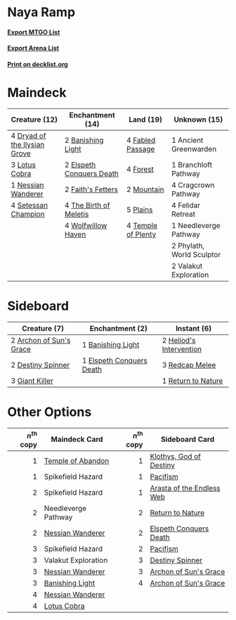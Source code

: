 # Naya Ramp

#### [Export MTGO List](../collection/Naya%20Ramp/Naya%20Ramp.txt)
#### [Export Arena List](../collection/Naya%20Ramp/Naya%20Ramp_arena.txt)
#### [Print on decklist.org](http://decklist.org/?deckmain=1%09Ancient%20Greenwarden%0A2%09Banishing%20Light%0A1%09Branchloft%20Pathway%0A4%09Cragcrown%20Pathway%0A4%09Dryad%20of%20the%20Ilysian%20Grove%0A2%09Elspeth%20Conquers%20Death%0A4%09Fabled%20Passage%0A2%09Faith's%20Fetters%0A4%09Felidar%20Retreat%0A4%09Forest%0A3%09Lotus%20Cobra%0A2%09Mountain%0A1%09Needleverge%20Pathway%0A1%09Nessian%20Wanderer%0A2%09Phylath,%20World%20Sculptor%0A5%09Plains%0A4%09Setessan%20Champion%0A4%09Temple%20of%20Plenty%0A4%09The%20Birth%20of%20Meletis%0A2%09Valakut%20Exploration%0A4%09Wolfwillow%20Haven&deckside=2%09Archon%20of%20Sun's%20Grace%0A1%09Banishing%20Light%0A2%09Destiny%20Spinner%0A1%09Elspeth%20Conquers%20Death%0A3%09Giant%20Killer%0A2%09Heliod's%20Intervention%0A3%09Redcap%20Melee%0A1%09Return%20to%20Nature)
# Maindeck

|                                             Creature (12)                                             |                                         Enchantment (14)                                          |                                          Land (19)                                          |      Unknown (15)       |
|-------------------------------------------------------------------------------------------------------|---------------------------------------------------------------------------------------------------|---------------------------------------------------------------------------------------------|-------------------------|
|4 [Dryad of the Ilysian Grove](http://gatherer.wizards.com/Pages/Card/Details.aspx?multiverseid=476420)|2 [Banishing Light](http://gatherer.wizards.com/Pages/Card/Details.aspx?multiverseid=405135)       |4 [Fabled Passage](http://gatherer.wizards.com/Pages/Card/Details.aspx?multiverseid=473206)  |1 Ancient Greenwarden    |
|3 [Lotus Cobra](http://gatherer.wizards.com/Pages/Card/Details.aspx?multiverseid=438740)               |2 [Elspeth Conquers Death](http://gatherer.wizards.com/Pages/Card/Details.aspx?multiverseid=476264)|4 [Forest](http://gatherer.wizards.com/Pages/Card/Details.aspx?multiverseid=439860)          |1 Branchloft Pathway     |
|1 [Nessian Wanderer](http://gatherer.wizards.com/Pages/Card/Details.aspx?multiverseid=476434)          |2 [Faith's Fetters](http://gatherer.wizards.com/Pages/Card/Details.aspx?multiverseid=405224)       |2 [Mountain](http://gatherer.wizards.com/Pages/Card/Details.aspx?multiverseid=439859)        |4 Cragcrown Pathway      |
|4 [Setessan Champion](http://gatherer.wizards.com/Pages/Card/Details.aspx?multiverseid=476449)         |4 [The Birth of Meletis](http://gatherer.wizards.com/Pages/Card/Details.aspx?multiverseid=476256)  |5 [Plains](http://gatherer.wizards.com/Pages/Card/Details.aspx?multiverseid=439856)          |4 Felidar Retreat        |
|                                                                                                       |4 [Wolfwillow Haven](http://gatherer.wizards.com/Pages/Card/Details.aspx?multiverseid=476456)      |4 [Temple of Plenty](http://gatherer.wizards.com/Pages/Card/Details.aspx?multiverseid=378537)|1 Needleverge Pathway    |
|                                                                                                       |                                                                                                   |                                                                                             |2 Phylath, World Sculptor|
|                                                                                                       |                                                                                                   |                                                                                             |2 Valakut Exploration    |


# Sideboard

|                                           Creature (7)                                           |                                          Enchantment (2)                                          |                                           Instant (6)                                            |
|--------------------------------------------------------------------------------------------------|---------------------------------------------------------------------------------------------------|--------------------------------------------------------------------------------------------------|
|2 [Archon of Sun's Grace](http://gatherer.wizards.com/Pages/Card/Details.aspx?multiverseid=476254)|1 [Banishing Light](http://gatherer.wizards.com/Pages/Card/Details.aspx?multiverseid=405135)       |2 [Heliod's Intervention](http://gatherer.wizards.com/Pages/Card/Details.aspx?multiverseid=476270)|
|2 [Destiny Spinner](http://gatherer.wizards.com/Pages/Card/Details.aspx?multiverseid=476419)      |1 [Elspeth Conquers Death](http://gatherer.wizards.com/Pages/Card/Details.aspx?multiverseid=476264)|3 [Redcap Melee](http://gatherer.wizards.com/Pages/Card/Details.aspx?multiverseid=473097)         |
|3 [Giant Killer](http://gatherer.wizards.com/Pages/Card/Details.aspx?multiverseid=472976)         |                                                                                                   |1 [Return to Nature](http://gatherer.wizards.com/Pages/Card/Details.aspx?multiverseid=461102)     |


# Other Options

|*n*<sup>th</sup> copy|                                       Maindeck Card                                        |*n*<sup>th</sup> copy|                                           Sideboard Card                                           |
|--------------------:|--------------------------------------------------------------------------------------------|--------------------:|----------------------------------------------------------------------------------------------------|
|                    1|[Temple of Abandon](http://gatherer.wizards.com/Pages/Card/Details.aspx?multiverseid=373711)|                    1|[Klothys, God of Destiny](http://gatherer.wizards.com/Pages/Card/Details.aspx?multiverseid=476471)  |
|                    1|Spikefield Hazard                                                                           |                    1|[Pacifism](http://gatherer.wizards.com/Pages/Card/Details.aspx?multiverseid=129667)                 |
|                    2|Spikefield Hazard                                                                           |                    1|[Arasta of the Endless Web](http://gatherer.wizards.com/Pages/Card/Details.aspx?multiverseid=476416)|
|                    2|Needleverge Pathway                                                                         |                    2|[Return to Nature](http://gatherer.wizards.com/Pages/Card/Details.aspx?multiverseid=461102)         |
|                    2|[Nessian Wanderer](http://gatherer.wizards.com/Pages/Card/Details.aspx?multiverseid=476434) |                    2|[Elspeth Conquers Death](http://gatherer.wizards.com/Pages/Card/Details.aspx?multiverseid=476264)   |
|                    3|Spikefield Hazard                                                                           |                    2|[Pacifism](http://gatherer.wizards.com/Pages/Card/Details.aspx?multiverseid=129667)                 |
|                    3|Valakut Exploration                                                                         |                    3|[Destiny Spinner](http://gatherer.wizards.com/Pages/Card/Details.aspx?multiverseid=476419)          |
|                    3|[Nessian Wanderer](http://gatherer.wizards.com/Pages/Card/Details.aspx?multiverseid=476434) |                    3|[Archon of Sun's Grace](http://gatherer.wizards.com/Pages/Card/Details.aspx?multiverseid=476254)    |
|                    3|[Banishing Light](http://gatherer.wizards.com/Pages/Card/Details.aspx?multiverseid=405135)  |                    4|[Archon of Sun's Grace](http://gatherer.wizards.com/Pages/Card/Details.aspx?multiverseid=476254)    |
|                    4|[Nessian Wanderer](http://gatherer.wizards.com/Pages/Card/Details.aspx?multiverseid=476434) |                     |                                                                                                    |
|                    4|[Lotus Cobra](http://gatherer.wizards.com/Pages/Card/Details.aspx?multiverseid=438740)      |                     |                                                                                                    |

